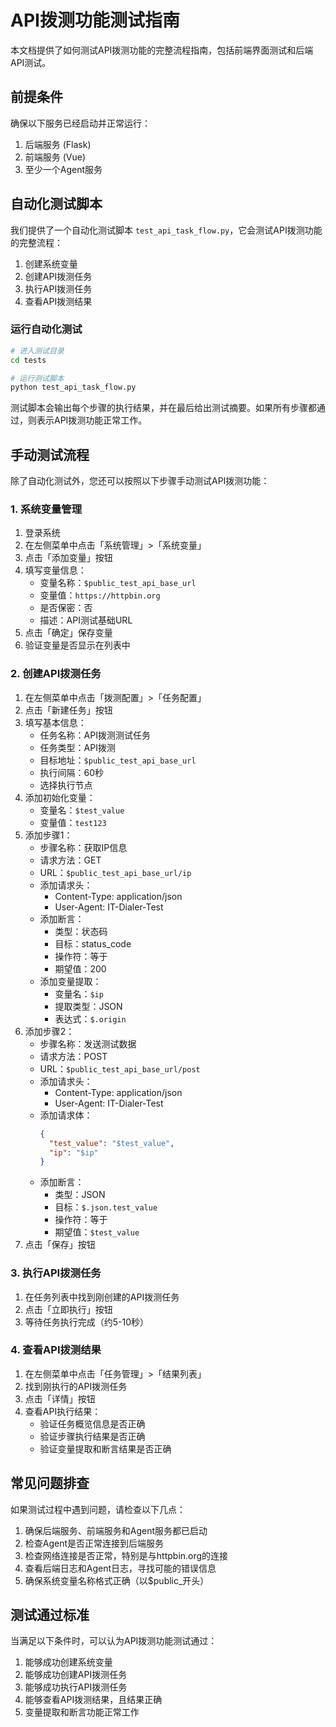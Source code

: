 # API拨测功能测试指南

本文档提供了如何测试API拨测功能的完整流程指南，包括前端界面测试和后端API测试。

## 前提条件

确保以下服务已经启动并正常运行：

1. 后端服务 (Flask)
2. 前端服务 (Vue)
3. 至少一个Agent服务

## 自动化测试脚本

我们提供了一个自动化测试脚本 `test_api_task_flow.py`，它会测试API拨测功能的完整流程：

1. 创建系统变量
2. 创建API拨测任务
3. 执行API拨测任务
4. 查看API拨测结果

### 运行自动化测试

```bash
# 进入测试目录
cd tests

# 运行测试脚本
python test_api_task_flow.py
```

测试脚本会输出每个步骤的执行结果，并在最后给出测试摘要。如果所有步骤都通过，则表示API拨测功能正常工作。

## 手动测试流程

除了自动化测试外，您还可以按照以下步骤手动测试API拨测功能：

### 1. 系统变量管理

1. 登录系统
2. 在左侧菜单中点击「系统管理」>「系统变量」
3. 点击「添加变量」按钮
4. 填写变量信息：
   - 变量名称：`$public_test_api_base_url`
   - 变量值：`https://httpbin.org`
   - 是否保密：否
   - 描述：API测试基础URL
5. 点击「确定」保存变量
6. 验证变量是否显示在列表中

### 2. 创建API拨测任务

1. 在左侧菜单中点击「拨测配置」>「任务配置」
2. 点击「新建任务」按钮
3. 填写基本信息：
   - 任务名称：API拨测测试任务
   - 任务类型：API拨测
   - 目标地址：`$public_test_api_base_url`
   - 执行间隔：60秒
   - 选择执行节点
4. 添加初始化变量：
   - 变量名：`$test_value`
   - 变量值：`test123`
5. 添加步骤1：
   - 步骤名称：获取IP信息
   - 请求方法：GET
   - URL：`$public_test_api_base_url/ip`
   - 添加请求头：
     - Content-Type: application/json
     - User-Agent: IT-Dialer-Test
   - 添加断言：
     - 类型：状态码
     - 目标：status_code
     - 操作符：等于
     - 期望值：200
   - 添加变量提取：
     - 变量名：`$ip`
     - 提取类型：JSON
     - 表达式：`$.origin`
6. 添加步骤2：
   - 步骤名称：发送测试数据
   - 请求方法：POST
   - URL：`$public_test_api_base_url/post`
   - 添加请求头：
     - Content-Type: application/json
     - User-Agent: IT-Dialer-Test
   - 添加请求体：
     ```json
     {
       "test_value": "$test_value",
       "ip": "$ip"
     }
     ```
   - 添加断言：
     - 类型：JSON
     - 目标：`$.json.test_value`
     - 操作符：等于
     - 期望值：`$test_value`
7. 点击「保存」按钮

### 3. 执行API拨测任务

1. 在任务列表中找到刚创建的API拨测任务
2. 点击「立即执行」按钮
3. 等待任务执行完成（约5-10秒）

### 4. 查看API拨测结果

1. 在左侧菜单中点击「任务管理」>「结果列表」
2. 找到刚执行的API拨测任务
3. 点击「详情」按钮
4. 查看API执行结果：
   - 验证任务概览信息是否正确
   - 验证步骤执行结果是否正确
   - 验证变量提取和断言结果是否正确

## 常见问题排查

如果测试过程中遇到问题，请检查以下几点：

1. 确保后端服务、前端服务和Agent服务都已启动
2. 检查Agent是否正常连接到后端服务
3. 检查网络连接是否正常，特别是与httpbin.org的连接
4. 查看后端日志和Agent日志，寻找可能的错误信息
5. 确保系统变量名称格式正确（以$public_开头）

## 测试通过标准

当满足以下条件时，可以认为API拨测功能测试通过：

1. 能够成功创建系统变量
2. 能够成功创建API拨测任务
3. 能够成功执行API拨测任务
4. 能够查看API拨测结果，且结果正确
5. 变量提取和断言功能正常工作